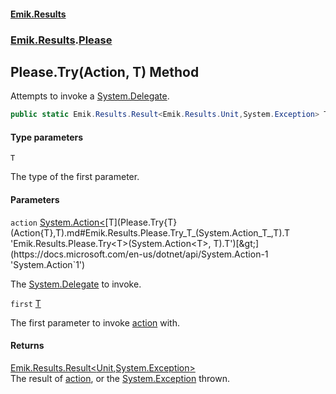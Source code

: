 #### [Emik.Results](index.md 'index')
### [Emik.Results](Emik.Results.md 'Emik.Results').[Please](Please.md 'Emik.Results.Please')

## Please.Try<T>(Action<T>, T) Method

Attempts to invoke a [System.Delegate](https://docs.microsoft.com/en-us/dotnet/api/System.Delegate 'System.Delegate').

```csharp
public static Emik.Results.Result<Emik.Results.Unit,System.Exception> Try<T>(System.Action<T> action, T first);
```
#### Type parameters

<a name='Emik.Results.Please.Try_T_(System.Action_T_,T).T'></a>

`T`

The type of the first parameter.
#### Parameters

<a name='Emik.Results.Please.Try_T_(System.Action_T_,T).action'></a>

`action` [System.Action&lt;](https://docs.microsoft.com/en-us/dotnet/api/System.Action-1 'System.Action`1')[T](Please.Try{T}(Action{T},T).md#Emik.Results.Please.Try_T_(System.Action_T_,T).T 'Emik.Results.Please.Try<T>(System.Action<T>, T).T')[&gt;](https://docs.microsoft.com/en-us/dotnet/api/System.Action-1 'System.Action`1')

The [System.Delegate](https://docs.microsoft.com/en-us/dotnet/api/System.Delegate 'System.Delegate') to invoke.

<a name='Emik.Results.Please.Try_T_(System.Action_T_,T).first'></a>

`first` [T](Please.Try{T}(Action{T},T).md#Emik.Results.Please.Try_T_(System.Action_T_,T).T 'Emik.Results.Please.Try<T>(System.Action<T>, T).T')

The first parameter to invoke [action](Please.Try{T}(Action{T},T).md#Emik.Results.Please.Try_T_(System.Action_T_,T).action 'Emik.Results.Please.Try<T>(System.Action<T>, T).action') with.

#### Returns
[Emik.Results.Result&lt;](Result{TOk,TErr}.md 'Emik.Results.Result<TOk,TErr>')[Unit](Unit.md 'Emik.Results.Unit')[,](Result{TOk,TErr}.md 'Emik.Results.Result<TOk,TErr>')[System.Exception](https://docs.microsoft.com/en-us/dotnet/api/System.Exception 'System.Exception')[&gt;](Result{TOk,TErr}.md 'Emik.Results.Result<TOk,TErr>')  
The result of [action](Please.Try{T}(Action{T},T).md#Emik.Results.Please.Try_T_(System.Action_T_,T).action 'Emik.Results.Please.Try<T>(System.Action<T>, T).action'), or the [System.Exception](https://docs.microsoft.com/en-us/dotnet/api/System.Exception 'System.Exception') thrown.